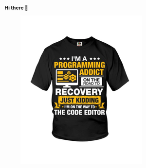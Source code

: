 ### Hi there 👋

<p align="center">
  <img src="https://github.com/BlasToth/letscoder-bootcamp-202101/blob/main/images/fin.png">
</p>
<!--
**BlasToth/BlasToth** is a ✨ _special_ ✨ repository because its `README.md` (this file) appears on your GitHub profile.

Here are some ideas to get you started:

- 🔭 I’m currently working on ...
- 🌱 I’m currently learning ...
- 👯 I’m looking to collaborate on ...
- 🤔 I’m looking for help with ...
- 💬 Ask me about ...
- 📫 How to reach me: ...
- 😄 Pronouns: ...
- ⚡ Fun fact: ...
-->
